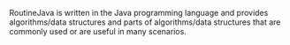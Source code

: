 RoutineJava is written in the Java programming language and provides algorithms/data structures and parts of algorithms/data structures that are
commonly used or are useful in many scenarios.

